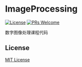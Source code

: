 # ImageProcessing
[![License](https://img.shields.io/badge/license-MIT-blue.svg)](LICENSE) [![PRs Welcome](https://img.shields.io/badge/PRs-welcome-brightgreen.svg)](https://github.com/Lmy0217/ImageProcessing/pulls)

数字图像处理课程代码

## License
[MIT License](LICENSE)